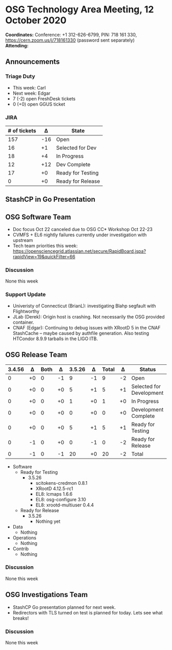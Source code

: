 # OSG Technology Area Meeting, 12 October 2020

**Coordinates:** Conference: +1 312-626-6799, PIN: 718 161 330, <https://cern.zoom.us/j/718161330> (password sent separately)  
**Attending:**   


## Announcements


### Triage Duty

-   This week: Carl
-   Next week: Edgar
-   7 (-2) open FreshDesk tickets
-   0 (+0) open GGUS ticket


### JIRA

| # of tickets | &Delta; | State             |
|------------ |------- |----------------- |
| 157          | -16     | Open              |
| 16           | +1      | Selected for Dev  |
| 18           | +4      | In Progress       |
| 12           | +12     | Dev Complete      |
| 17           | +0      | Ready for Testing |
| 0            | +0      | Ready for Release |


## StashCP in Go Presentation


## OSG Software Team

-   Doc focus Oct 22 canceled due to OSG CC\* Workshop Oct 22-23
-   CVMFS + EL6 nightly failures currently under investigation with upstream
-   Tech team priorities this week: <https://opensciencegrid.atlassian.net/secure/RapidBoard.jspa?rapidView=19&quickFilter=66>


### Discussion

None this week  


### Support Update

-   Univeristy of Connecticut (BrianL): investigating Blahp segfault with Flightworthy
-   JLab (Derek): Origin host is crashing.  Not necessarily the OSG provided container.
-   CNAF (Edgar): Continuing to debug issues with XRootD 5 in the CNAF StashCache &#x2013; maybe caused by authfile generation. Also testing HTCondor 8.9.9 tarballs in the LIGO ITB.


## OSG Release Team

| 3.4.56 | &Delta; | Both | &Delta; | 3.5.26 | &Delta; | Total | &Delta; | Status                   |
| ------ | ------- | ---- | ------- | ------ | ------- | ----- | ------- | ------------------------ |
| 0      | +0      | 0    | -1      | 9      | -1      | 9     | -2      | Open                     |
| 0      | +0      | 0    | +0      | 5      | +1      | 5     | +1      | Selected for Development |
| 0      | +0      | 0    | +0      | 1      | +0      | 1     | +0      | In Progress              |
| 0      | +0      | 0    | +0      | 0      | +0      | 0     | +0      | Development Complete     |
| 0      | +0      | 0    | +0      | 5      | +1      | 5     | +1      | Ready for Testing        |
| 0      | -1      | 0    | +0      | 0      | -1      | 0     | -2      | Ready for Release        |
| 0      | -1      | 0    | -1      | 20     | +0      | 20    | -2      | Total                    |

-   Software  
    -   Ready for Testing  
        -   3.5.26  
            -   scitokens-credmon 0.8.1
            -   XRootD 4.12.5-rc1
            -   EL8: lcmaps 1.6.6
            -   EL8: osg-configure 3.10
            -   EL8: xrootd-multiuser 0.4.4
    -   Ready for Release  
        -   3.5.26  
            -   Nothing yet
-   Data  
    -   Nothing
-   Operations  
    -   Nothing
-   Contrib  
    -   Nothing


### Discussion

None this week


## OSG Investigations Team

-   StashCP Go presentation planned for next week.
-   Redirectors with TLS turned on test is planned for today.  Lets see what breaks!


### Discussion

None this week
